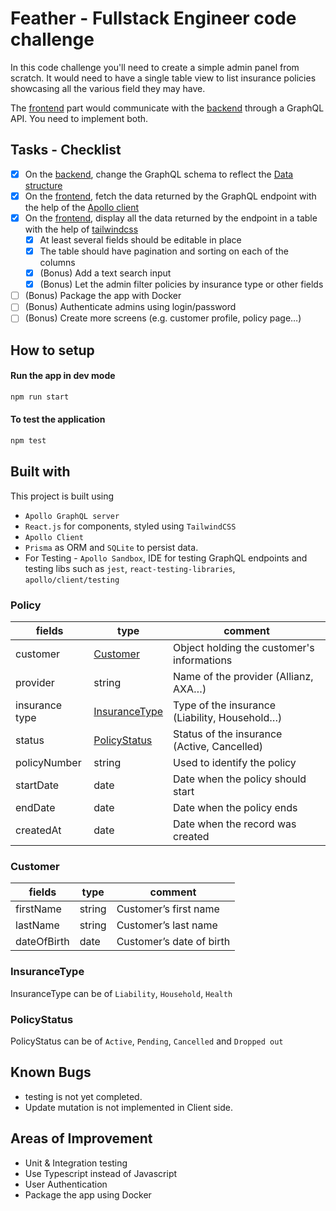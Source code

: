 # Feather - Fullstack Engineer code challenge

In this code challenge you'll need to create a simple admin panel from scratch. It would need to have a single table view to list insurance policies showcasing all the various field they may have.

The [frontend](./frontend) part would communicate with the [backend](./backend) through a GraphQL API. You need to implement both.

## Tasks - Checklist

- [x] On the [backend](./backend), change the GraphQL schema to reflect the [Data structure](#Data-structure)
- [x] On the [frontend](./frontend), fetch the data returned by the GraphQL endpoint with the help of the [Apollo client](https://www.apollographql.com)
- [x] On the [frontend](./frontend), display all the data returned by the endpoint in a table with the help of [tailwindcss](https://tailwindcss.com)
   - [x] At least several fields should be editable in place
   - [x] The table should have pagination and sorting on each of the columns
   - [x] (Bonus) Add a text search input
   - [x] (Bonus) Let the admin filter policies by insurance type or other fields
- [ ] (Bonus) Package the app with Docker
- [ ] (Bonus) Authenticate admins using login/password
- [ ] (Bonus) Create more screens (e.g. customer profile, policy page…)

## How to setup

#### Run the app in dev mode

```sh
npm run start
```

#### To test the application

```sh
npm test
```

## Built with

This project is built using

- `Apollo GraphQL server`
- `React.js` for components, styled using `TailwindCSS`
- `Apollo Client` 
- `Prisma` as ORM and `SQLite` to persist data. 
- For Testing - `Apollo Sandbox`, IDE for testing GraphQL endpoints and testing libs such as `jest`, `react-testing-libraries`, `apollo/client/testing`

### Policy

| fields         | type                            | comment                                       |
| -------------- | ------------------------------- | --------------------------------------------- |
| customer       | [Customer](#Customer)           | Object holding the customer's informations    |
| provider       | string                          | Name of the provider (Allianz, AXA…)          |
| insurance type | [InsuranceType](#InsuranceType) | Type of the insurance (Liability, Household…) |
| status         | [PolicyStatus](#PolicyStatus)   | Status of the insurance (Active, Cancelled)   |
| policyNumber   | string                          | Used to identify the policy                   |
| startDate      | date                            | Date when the policy should start             |
| endDate        | date                            | Date when the policy ends                     |
| createdAt      | date                            | Date when the record was created              |

### Customer

| fields      | type   | comment                  |
| ----------- | ------ | ------------------------ |
| firstName   | string | Customer’s first name    |
| lastName    | string | Customer’s last name     |
| dateOfBirth | date   | Customer’s date of birth |

### InsuranceType

InsuranceType can be of `Liability`, `Household`, `Health`

### PolicyStatus

PolicyStatus can be of `Active`, `Pending`, `Cancelled` and `Dropped out`

## Known Bugs

- testing is not yet completed.
- Update mutation is not implemented in Client side.

## Areas of Improvement

- Unit & Integration testing
- Use Typescript instead of Javascript
- User Authentication
- Package the app using Docker

